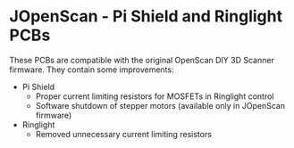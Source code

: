# JOpenScan - Pi Shield and Ringlight PCBs

These PCBs are compatible with the original OpenScan DIY 3D Scanner firmware. They contain some improvements:

- Pi Shield
  - Proper current limiting resistors for MOSFETs in Ringlight control
  - Software shutdown of stepper motors (available only in JOpenScan firmware)
- Ringlight
  - Removed unnecessary current limiting resistors
